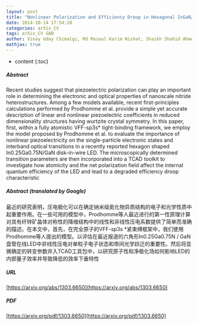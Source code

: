 ```yaml
---
layout: post
title: "Nonlinear Polarization and Efficiency Droop in Hexagonal InGaN/GaN Disk-in-Wire LEDs"
date: 2014-10-14 17:54:28
categories: arXiv_CV
tags: arXiv_CV GAN
author: Vinay Uday Chimalgi, Md Rezaul Karim Nishat, Shaikh Shahid Ahmed
mathjax: true
---
```


* content
{:toc}

##### Abstract
Recent studies suggest that piezoelectric polarization can play an important role in determining the electronic and optical properties of nanoscale nitride heterostructures. Among a few models available, recent first-principles calculations performed by Prodhomme et al. provide a simple yet accurate description of linear and nonlinear piezoelectric coefficients in reduced dimensionality structures having wurtzite crystal symmetry. In this paper, first, within a fully atomistic VFF-sp3s* tight-binding framework, we employ the model proposed by Prodhomme et al. to evaluate the importance of nonlinear piezoelectricity on the single-particle electronic states and interband optical transitions in a recently reported hexagon shaped In0.25Ga0.75N/GaN disk-in-wire LED. The microscopically determined transition parameters are then incorporated into a TCAD toolkit to investigate how atomicity and the net polarization field affect the internal quantum efficiency of the LED and lead to a degraded efficiency droop characteristic

##### Abstract (translated by Google)
最近的研究表明，压电极化可以在确定纳米级氮化物异质结构的电子和光学性质中起重要作用。在一些可用的模型中，Prodhomme等人最近进行的第一性原理计算对具有纤锌矿晶体对称性的降维结构中的线性和非线性压电系数提供了简单而准确的描述。在本文中，首先，在完全原子的VFF-sp3s *紧束缚框架中，我们使用Prodhomme等人提出的模型。以评估在最近报道的六角形In0.25Ga0.75N / GaN盘管在线LED中非线性压电对单粒子电子状态和带间光学跃迁的重要性。然后将显微确定的转变参数并入TCAD工具包中，以研究原子性和净极化场如何影响LED的内部量子效率并导致降低的效率下垂特性

##### URL
[https://arxiv.org/abs/1303.6650](https://arxiv.org/abs/1303.6650)

##### PDF
[https://arxiv.org/pdf/1303.6650](https://arxiv.org/pdf/1303.6650)

